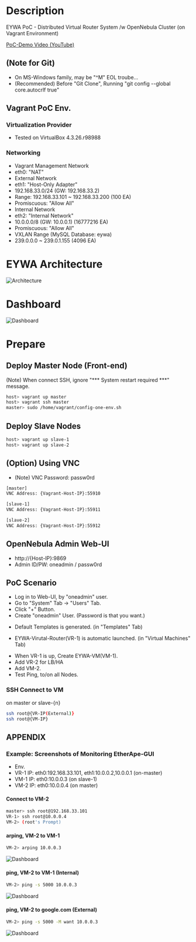 Description
=============

EYWA PoC - Distributed Virtual Router System /w OpenNebula Cluster (on Vagrant Environment)

[PoC-Demo Video (YouTube)](https://youtu.be/FsXDuiWqmJk)

## (Note for Git)

* On MS-Windows family, may be "\^M" EOL troube...
* (Recommended) Before "Git Clone", Running "git config --global core.autocrlf true"

## Vagrant PoC Env.

### Virtualization Provider

* Tested on VirtualBox 4.3.26.r98988

### Networking

* Vagrant Management Network
 * eth0: "NAT"
* External Network
 * eth1: "Host-Only Adapter"
 * 192.168.33.0/24 (GW: 192.168.33.2)
  * Range: 192.168.33.101 ~ 192.168.33.200 (100 EA)
 * Promiscuous: "Allow All"
* Internal Network
 * eth2: "Internal Network"
 * 10.0.0.0/8 (GW: 10.0.0.1) (16777216 EA)
 * Promiscuous: "Allow All"
* VXLAN Range (MySQL Database: eywa)
 * 239.0.0.0 ~ 239.0.1.155 (4096 EA)

# EYWA Architecture

![Architecture](etc-files/Architecture.png)

# Dashboard

![Dashboard](etc-files/Dashboard.png)

# Prepare

## Deploy Master Node (Front-end)

(Note) When connect SSH, ignore "*** System restart required ***" message.

```bash
host> vagrant up master
host> vagrant ssh master
master> sudo /home/vagrant/config-one-env.sh
```

## Deploy Slave Nodes

```bash
host> vagrant up slave-1
host> vagrant up slave-2
```

## (Option) Using VNC

* (Note) VNC Password: passw0rd

```bash
[master]
VNC Address: {Vagrant-Host-IP}:55910

[slave-1]
VNC Address: {Vagrant-Host-IP}:55911

[slave-2]
VNC Address: {Vagrant-Host-IP}:55912
```

## OpenNebula Admin Web-UI
  * http://{Host-IP}:9869
  * Admin ID/PW: oneadmin / passw0rd

## PoC Scenario

+ Log in to Web-UI, by "oneadmin" user.
+ Go to "System" Tab -> "Users" Tab.
+ Click "+" Button.
+ Create "oneadmin" User. (Password is that you want.)
* Default Templates is generated. (in "Templates" Tab)
+ EYWA-Virutal-Router(VR-1) is automatic launched. (in "Virtual Machines" Tab)
* When VR-1 is up, Create EYWA-VM(VM-1).
* Add VR-2 for LB/HA
* Add VM-2.
* Test Ping, to/on all Nodes.

### SSH Connect to VM

on master or slave-{n}
```bash
ssh root@{VR-IP(External)}
ssh root@{VM-IP}
```

## APPENDIX

### Example: Screenshots of Monitoring EtherApe-GUI

* Env.
 * VR-1 IP: eth0:192.168.33.101, eth1:10.0.0.2,10.0.0.1 (on-master)
 * VM-1 IP: eth0:10.0.0.3 (on slave-1)
 * VM-2 IP: eth0:10.0.0.4 (on master)

#### Connect to VM-2

```bash
master> ssh root@192.168.33.101
VR-1> ssh root@10.0.0.4
VM-2> (root's Prompt)
```

#### arping, VM-2 to VM-1

```bash
VM-2> arping 10.0.0.3
```

![Dashboard](etc-files/eywa-vnc-etherape-1.png)

#### ping, VM-2 to VM-1 (Internal)

```bash
VM-2> ping -s 5000 10.0.0.3
```

![Dashboard](etc-files/eywa-vnc-etherape-2.png)

#### ping, VM-2 to google.com (External)

```bash
VM-2> ping -s 5000 -M want 10.0.0.3
```
![Dashboard](etc-files/eywa-vnc-etherape-3.png)

